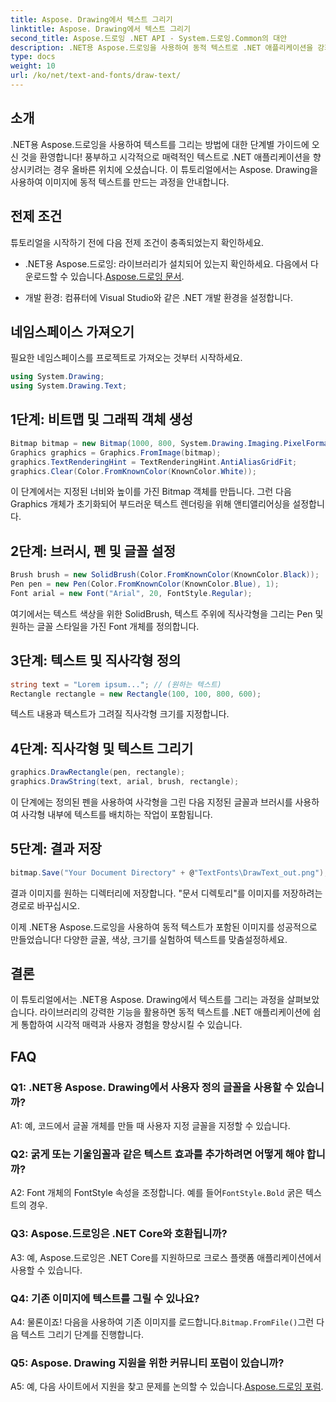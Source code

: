 ```yaml
---
title: Aspose. Drawing에서 텍스트 그리기
linktitle: Aspose. Drawing에서 텍스트 그리기
second_title: Aspose.드로잉 .NET API - System.드로잉.Common의 대안
description: .NET용 Aspose.드로잉을 사용하여 동적 텍스트로 .NET 애플리케이션을 강화하세요. 단계별 가이드에 따라 텍스트를 그리고, 글꼴을 사용자 정의하고, 시각적으로 매력적인 이미지를 만드세요.
type: docs
weight: 10
url: /ko/net/text-and-fonts/draw-text/
---
```

## 소개

.NET용 Aspose.드로잉을 사용하여 텍스트를 그리는 방법에 대한 단계별 가이드에 오신 것을 환영합니다! 풍부하고 시각적으로 매력적인 텍스트로 .NET 애플리케이션을 향상시키려는 경우 올바른 위치에 오셨습니다. 이 튜토리얼에서는 Aspose. Drawing을 사용하여 이미지에 동적 텍스트를 만드는 과정을 안내합니다.

## 전제 조건

튜토리얼을 시작하기 전에 다음 전제 조건이 충족되었는지 확인하세요.

-  .NET용 Aspose.드로잉: 라이브러리가 설치되어 있는지 확인하세요. 다음에서 다운로드할 수 있습니다.[Aspose.드로잉 문서](https://reference.aspose.com/drawing/net/).

- 개발 환경: 컴퓨터에 Visual Studio와 같은 .NET 개발 환경을 설정합니다.

## 네임스페이스 가져오기

필요한 네임스페이스를 프로젝트로 가져오는 것부터 시작하세요.

```csharp
using System.Drawing;
using System.Drawing.Text;
```

## 1단계: 비트맵 및 그래픽 객체 생성

```csharp
Bitmap bitmap = new Bitmap(1000, 800, System.Drawing.Imaging.PixelFormat.Format32bppPArgb);
Graphics graphics = Graphics.FromImage(bitmap);
graphics.TextRenderingHint = TextRenderingHint.AntiAliasGridFit;
graphics.Clear(Color.FromKnownColor(KnownColor.White));
```

이 단계에서는 지정된 너비와 높이를 가진 Bitmap 객체를 만듭니다. 그런 다음 Graphics 개체가 초기화되어 부드러운 텍스트 렌더링을 위해 앤티앨리어싱을 설정합니다.

## 2단계: 브러시, 펜 및 글꼴 설정

```csharp
Brush brush = new SolidBrush(Color.FromKnownColor(KnownColor.Black));
Pen pen = new Pen(Color.FromKnownColor(KnownColor.Blue), 1);
Font arial = new Font("Arial", 20, FontStyle.Regular);
```

여기에서는 텍스트 색상을 위한 SolidBrush, 텍스트 주위에 직사각형을 그리는 Pen 및 원하는 글꼴 스타일을 가진 Font 개체를 정의합니다.

## 3단계: 텍스트 및 직사각형 정의

```csharp
string text = "Lorem ipsum..."; // (원하는 텍스트)
Rectangle rectangle = new Rectangle(100, 100, 800, 600);
```

텍스트 내용과 텍스트가 그려질 직사각형 크기를 지정합니다.

## 4단계: 직사각형 및 텍스트 그리기

```csharp
graphics.DrawRectangle(pen, rectangle);
graphics.DrawString(text, arial, brush, rectangle);
```

이 단계에는 정의된 펜을 사용하여 사각형을 그린 다음 지정된 글꼴과 브러시를 사용하여 사각형 내부에 텍스트를 배치하는 작업이 포함됩니다.

## 5단계: 결과 저장

```csharp
bitmap.Save("Your Document Directory" + @"TextFonts\DrawText_out.png");
```

결과 이미지를 원하는 디렉터리에 저장합니다. "문서 디렉토리"를 이미지를 저장하려는 경로로 바꾸십시오.

이제 .NET용 Aspose.드로잉을 사용하여 동적 텍스트가 포함된 이미지를 성공적으로 만들었습니다! 다양한 글꼴, 색상, 크기를 실험하여 텍스트를 맞춤설정하세요.

## 결론

이 튜토리얼에서는 .NET용 Aspose. Drawing에서 텍스트를 그리는 과정을 살펴보았습니다. 라이브러리의 강력한 기능을 활용하면 동적 텍스트를 .NET 애플리케이션에 쉽게 통합하여 시각적 매력과 사용자 경험을 향상시킬 수 있습니다.

## FAQ

### Q1: .NET용 Aspose. Drawing에서 사용자 정의 글꼴을 사용할 수 있습니까?

A1: 예, 코드에서 글꼴 개체를 만들 때 사용자 지정 글꼴을 지정할 수 있습니다.

### Q2: 굵게 또는 기울임꼴과 같은 텍스트 효과를 추가하려면 어떻게 해야 합니까?

 A2: Font 개체의 FontStyle 속성을 조정합니다. 예를 들어`FontStyle.Bold` 굵은 텍스트의 경우.

### Q3: Aspose.드로잉은 .NET Core와 호환됩니까?

A3: 예, Aspose.드로잉은 .NET Core를 지원하므로 크로스 플랫폼 애플리케이션에서 사용할 수 있습니다.

### Q4: 기존 이미지에 텍스트를 그릴 수 있나요?

 A4: 물론이죠! 다음을 사용하여 기존 이미지를 로드합니다.`Bitmap.FromFile()`그런 다음 텍스트 그리기 단계를 진행합니다.

### Q5: Aspose. Drawing 지원을 위한 커뮤니티 포럼이 있습니까?

 A5: 예, 다음 사이트에서 지원을 찾고 문제를 논의할 수 있습니다.[Aspose.드로잉 포럼](https://forum.aspose.com/c/diagram/17).